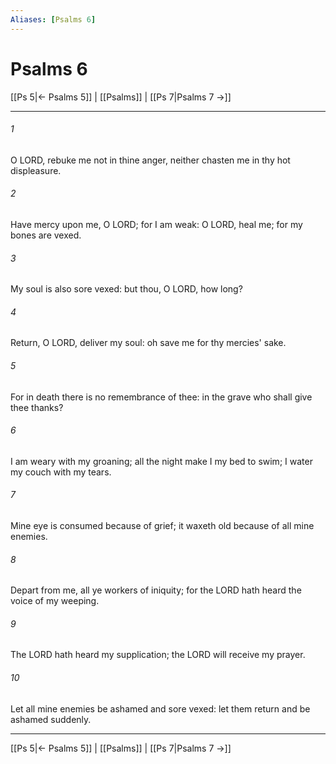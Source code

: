 ```yaml
---
Aliases: [Psalms 6]
---
```

# Psalms 6

[[Ps 5|← Psalms 5]] | [[Psalms]] | [[Ps 7|Psalms 7 →]]
***



###### 1 
O LORD, rebuke me not in thine anger, neither chasten me in thy hot displeasure. 

###### 2 
Have mercy upon me, O LORD; for I am weak: O LORD, heal me; for my bones are vexed. 

###### 3 
My soul is also sore vexed: but thou, O LORD, how long? 

###### 4 
Return, O LORD, deliver my soul: oh save me for thy mercies' sake. 

###### 5 
For in death there is no remembrance of thee: in the grave who shall give thee thanks? 

###### 6 
I am weary with my groaning; all the night make I my bed to swim; I water my couch with my tears. 

###### 7 
Mine eye is consumed because of grief; it waxeth old because of all mine enemies. 

###### 8 
Depart from me, all ye workers of iniquity; for the LORD hath heard the voice of my weeping. 

###### 9 
The LORD hath heard my supplication; the LORD will receive my prayer. 

###### 10 
Let all mine enemies be ashamed and sore vexed: let them return and be ashamed suddenly.

***
[[Ps 5|← Psalms 5]] | [[Psalms]] | [[Ps 7|Psalms 7 →]]
